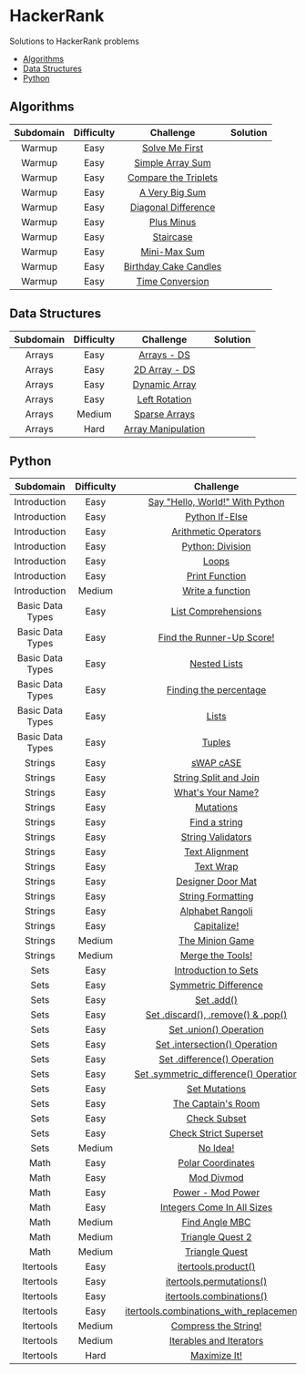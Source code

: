 # HackerRank
Solutions to HackerRank problems

* [Algorithms](#algorithms)
* [Data Structures](#data-structures)
* [Python](#python)

## Algorithms
| Subdomain | Difficulty | Challenge | Solution |
|:---------:|:----------:|:---------:|:--------:|
|Warmup|Easy|[Solve Me First](https://www.hackerrank.com/challenges/solve-me-first/problem)| |
|Warmup|Easy|[Simple Array Sum](https://www.hackerrank.com/challenges/simple-array-sum/problem)| |
|Warmup|Easy|[Compare the Triplets](https://www.hackerrank.com/challenges/compare-the-triplets/problem)| |
|Warmup|Easy|[A Very Big Sum](https://www.hackerrank.com/challenges/a-very-big-sum/problem)| |
|Warmup|Easy|[Diagonal Difference](https://www.hackerrank.com/challenges/diagonal-difference/problem)| |
|Warmup|Easy|[Plus Minus](https://www.hackerrank.com/challenges/plus-minus/problem)| |
|Warmup|Easy|[Staircase](https://www.hackerrank.com/challenges/staircase/problem)| |
|Warmup|Easy|[Mini-Max Sum](https://www.hackerrank.com/challenges/mini-max-sum/problem)| |
|Warmup|Easy|[Birthday Cake Candles](https://www.hackerrank.com/challenges/birthday-cake-candles/problem)| |
|Warmup|Easy|[Time Conversion](https://www.hackerrank.com/challenges/time-conversion/problem)| |

## Data Structures
| Subdomain | Difficulty | Challenge | Solution |
|:---------:|:----------:|:---------:|:--------:|
|Arrays|Easy|[Arrays - DS](https://www.hackerrank.com/challenges/arrays-ds/problem)| |
|Arrays|Easy|[2D Array - DS](https://www.hackerrank.com/challenges/2d-array/problem)| |
|Arrays|Easy|[Dynamic Array](https://www.hackerrank.com/challenges/dynamic-array/problem)| |
|Arrays|Easy|[Left Rotation](https://www.hackerrank.com/challenges/array-left-rotation/problem)| |
|Arrays|Medium|[Sparse Arrays](https://www.hackerrank.com/challenges/sparse-arrays/problem)| |
|Arrays|Hard|[Array Manipulation](https://www.hackerrank.com/challenges/crush/problem)| |

## Python
| Subdomain | Difficulty | Challenge | Solution |
|:---------:|:----------:|:---------:|:--------:|
|Introduction|Easy|[Say "Hello, World!" With Python](https://www.hackerrank.com/challenges/py-hello-world/problem)|[py_hello_world.py](python/py_hello_world.py)|
|Introduction|Easy|[Python If-Else](https://www.hackerrank.com/challenges/py-if-else/problem)|[py_if_else.py](python/py_if_else.py)|
|Introduction|Easy|[Arithmetic Operators](https://www.hackerrank.com/challenges/python-arithmetic-operators/problem)|[python_arithmetic_operators.py](python/python_arithmetic_operators.py)|
|Introduction|Easy|[Python: Division](https://www.hackerrank.com/challenges/python-division/problem)|[python_division.py](python/python_division.py)|
|Introduction|Easy|[Loops](https://www.hackerrank.com/challenges/python-loops/problem)|[python_loops.py](python/python_loops.py)|
|Introduction|Easy|[Print Function](https://www.hackerrank.com/challenges/python-print/problem)|[python_print.py](python/python_print.py)|
|Introduction|Medium|[Write a function](https://www.hackerrank.com/challenges/write-a-function/problem)|[write_a_function.py](python/write_a_function.py)|
|Basic Data Types|Easy|[List Comprehensions](https://www.hackerrank.com/challenges/list-comprehensions/problem)|[list_comprehensions.py](python/list_comprehensions.py)|
|Basic Data Types|Easy|[Find the Runner-Up Score!](https://www.hackerrank.com/challenges/find-second-maximum-number-in-a-list/problem)|[find_second_maximum_number_in_a_list.py](python/find_second_maximum_number_in_a_list.py)|
|Basic Data Types|Easy|[Nested Lists](https://www.hackerrank.com/challenges/nested-list/problem)|[nested_list.py](python/nested_list.py)|
|Basic Data Types|Easy|[Finding the percentage](https://www.hackerrank.com/challenges/finding-the-percentage/problem)|[finding_the_percentage.py](python/finding_the_percentage.py)|
|Basic Data Types|Easy|[Lists](https://www.hackerrank.com/challenges/python-lists/problem)|[python_lists.py](python/python_lists.py)|
|Basic Data Types|Easy|[Tuples](https://www.hackerrank.com/challenges/python-tuples/problem)|[python_tuples.py](python/python_tuples.py)|
|Strings|Easy|[sWAP cASE](https://www.hackerrank.com/challenges/swap-case/problem)|[swap_case.py](python/swap_case.py)|
|Strings|Easy|[String Split and Join](https://www.hackerrank.com/challenges/python-string-split-and-join/problem)|[python_string_split_and_join.py](python/python_string_split_and_join.py)|
|Strings|Easy|[What's Your Name?](https://www.hackerrank.com/challenges/whats-your-name/problem)|[whats_your_name.py](python/whats_your_name.py)|
|Strings|Easy|[Mutations](https://www.hackerrank.com/challenges/python-mutations/problem)|[python_mutations.py](python/python_mutations.py)|
|Strings|Easy|[Find a string](https://www.hackerrank.com/challenges/find-a-string/problem)|[find_a_string.py](python/find_a_string.py)|
|Strings|Easy|[String Validators](https://www.hackerrank.com/challenges/string-validators/problem)|[string_validators.py](python/string_validators.py)|
|Strings|Easy|[Text Alignment](https://www.hackerrank.com/challenges/text-alignment/problem)|[text_alignment.py](python/text_alignment.py)|
|Strings|Easy|[Text Wrap](https://www.hackerrank.com/challenges/text-wrap/problem)|[text_wrap.py](python/text_wrap.py)|
|Strings|Easy|[Designer Door Mat](https://www.hackerrank.com/challenges/designer-door-mat/problem)|[designer_door_mat.py](python/designer_door_mat.py)|
|Strings|Easy|[String Formatting](https://www.hackerrank.com/challenges/python-string-formatting/problem)|[python_string_formatting.py](python/python_string_formatting.py)|
|Strings|Easy|[Alphabet Rangoli](https://www.hackerrank.com/challenges/alphabet-rangoli/problem)|[alphabet_rangoli.py](python/alphabet_rangoli.py)|
|Strings|Easy|[Capitalize!](https://www.hackerrank.com/challenges/capitalize/problem)|[capitalize.py](python/capitalize.py)|
|Strings|Medium|[The Minion Game](https://www.hackerrank.com/challenges/the-minion-game/problem)|[the_minion_game.py](python/the_minion_game.py)|
|Strings|Medium|[Merge the Tools!](https://www.hackerrank.com/challenges/merge-the-tools/problem)|[merge_the_tools.py](python/merge_the_tools.py)|
|Sets|Easy|[Introduction to Sets](https://www.hackerrank.com/challenges/py-introduction-to-sets/problem)|[py_introduction_to_sets.py](python/py_introduction_to_sets.py)|
|Sets|Easy|[Symmetric Difference](https://www.hackerrank.com/challenges/symmetric-difference/problem)|[symmetric_difference.py](python/symmetric_difference.py)|
|Sets|Easy|[Set .add()](https://www.hackerrank.com/challenges/py-set-add/problem)|[py_set_add.py](python/py_set_add.py)|
|Sets|Easy|[Set .discard(), .remove() & .pop()](https://www.hackerrank.com/challenges/py-set-discard-remove-pop/problem)|[py_set_discard_remove_pop.py](python/py_set_discard_remove_pop.py)|
|Sets|Easy|[Set .union() Operation](https://www.hackerrank.com/challenges/py-set-union/problem)|[py_set_union.py](python/py_set_union.py)|
|Sets|Easy|[Set .intersection() Operation](https://www.hackerrank.com/challenges/py-set-intersection-operation/problem)|[py_set_intersection_operation.py](python/py_set_intersection_operation.py)|
|Sets|Easy|[Set .difference() Operation](https://www.hackerrank.com/challenges/py-set-difference-operation/problem)|[py_set_difference_operation.py](python/py_set_difference_operation.py)|
|Sets|Easy|[Set .symmetric_difference() Operation](https://www.hackerrank.com/challenges/py-set-symmetric-difference-operation/problem)|[py_set_symmetric_difference_operation.py](python/py_set_symmetric_difference_operation.py)|
|Sets|Easy|[Set Mutations](https://www.hackerrank.com/challenges/py-set-mutations/problem)|[py_set_mutations.py](python/py_set_mutations.py)|
|Sets|Easy|[The Captain's Room](https://www.hackerrank.com/challenges/py-the-captains-room/problem)|[py_the_captains_room.py](python/py_the_captains_room.py)|
|Sets|Easy|[Check Subset](https://www.hackerrank.com/challenges/py-check-subset/problem)|[py_check_subset.py](python/py_check_subset.py)|
|Sets|Easy|[Check Strict Superset](https://www.hackerrank.com/challenges/py-check-strict-superset/problem)|[py_check_strict_superset.py](python/py_check_strict_superset.py)|
|Sets|Medium|[No Idea!](https://www.hackerrank.com/challenges/no-idea/problem)|[no_idea.py](python/no_idea.py)|
|Math|Easy|[Polar Coordinates](https://www.hackerrank.com/challenges/polar-coordinates/problem)|[polar_coordinates.py](python/polar_coordinates.py)|
|Math|Easy|[Mod Divmod](https://www.hackerrank.com/challenges/python-mod-divmod/problem)|[python_mod_divmod.py](python/python_mod_divmod.py)|
|Math|Easy|[Power - Mod Power](https://www.hackerrank.com/challenges/python-power-mod-power/problem)|[python_power_mod_power.py](python/python_power_mod_power.py)|
|Math|Easy|[Integers Come In All Sizes](https://www.hackerrank.com/challenges/python-integers-come-in-all-sizes/problem)|[python_integers_come_in_all_sizes.py](python/python_integers_come_in_all_sizes.py)|
|Math|Medium|[Find Angle MBC](https://www.hackerrank.com/challenges/find-angle/problem)|[find_angle.py](python/find_angle.py)|
|Math|Medium|[Triangle Quest 2](https://www.hackerrank.com/challenges/triangle-quest-2/problem)|[triangle_quest_2.py](python/triangle_quest_2.py)|
|Math|Medium|[Triangle Quest](https://www.hackerrank.com/challenges/python-quest-1/problem)|[python_quest_1.py](python/python_quest_1.py)|
|Itertools|Easy|[itertools.product()](https://www.hackerrank.com/challenges/itertools-product/problem)|[]()|
|Itertools|Easy|[itertools.permutations()](https://www.hackerrank.com/challenges/itertools-permutations/problem)|[]()|
|Itertools|Easy|[itertools.combinations()](https://www.hackerrank.com/challenges/itertools-combinations/problem)|[]()|
|Itertools|Easy|[itertools.combinations_with_replacement()](https://www.hackerrank.com/challenges/itertools-combinations-with-replacement/problem)|[]()|
|Itertools|Medium|[Compress the String!](https://www.hackerrank.com/challenges/compress-the-string/problem)|[]()|
|Itertools|Medium|[Iterables and Iterators](https://www.hackerrank.com/challenges/iterables-and-iterators/problem)|[]()|
|Itertools|Hard|[Maximize It!](https://www.hackerrank.com/challenges/maximize-it/problem)|[]()|
